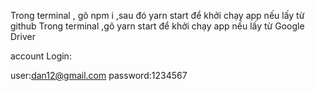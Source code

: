 Trong terminal , gõ npm i ,sau đó yarn start để khởi chạy app nếu lấy từ github
Trong terminal ,gõ yarn start để khởi chạy app nếu lấy từ Google Driver




account Login:


user:dan12@gmail.com
password:1234567
